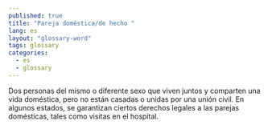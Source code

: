 ```yaml
---
published: true
title: "Pareja doméstica/de hecho "
lang: es
layout: "glossary-word"
tags: glossary
categories:
  - es
  - glossary
---
```


Dos personas del mismo o diferente sexo que viven juntos y comparten una vida doméstica, pero no están casadas o unidas por una unión civil. En algunos estados, se garantizan ciertos derechos legales a las parejas domésticas, tales como visitas en el hospital.
